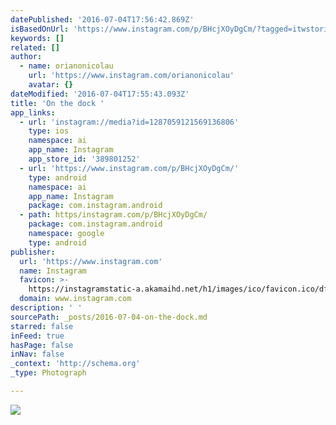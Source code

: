 ```yaml
---
datePublished: '2016-07-04T17:56:42.869Z'
isBasedOnUrl: 'https://www.instagram.com/p/BHcjXOyDgCm/?tagged=itwstories'
keywords: []
related: []
author:
  - name: orianonicolau
    url: 'https://www.instagram.com/orianonicolau'
    avatar: {}
dateModified: '2016-07-04T17:55:43.093Z'
title: 'On the dock '
app_links:
  - url: 'instagram://media?id=1287059121569136806'
    type: ios
    namespace: ai
    app_name: Instagram
    app_store_id: '389801252'
  - url: 'https://www.instagram.com/p/BHcjXOyDgCm/'
    type: android
    namespace: ai
    app_name: Instagram
    package: com.instagram.android
  - path: https/instagram.com/p/BHcjXOyDgCm/
    package: com.instagram.android
    namespace: google
    type: android
publisher:
  url: 'https://www.instagram.com'
  name: Instagram
  favicon: >-
    https://instagramstatic-a.akamaihd.net/h1/images/ico/favicon.ico/dfa85bb1fd63.ico
  domain: www.instagram.com
description: ' '
sourcePath: _posts/2016-07-04-on-the-dock.md
starred: false
inFeed: true
hasPage: false
inNav: false
_context: 'http://schema.org'
_type: Photograph

---
```

![   ](https://imgflo.herokuapp.com/graph/vahj1ThiexotieMo/3758079f66d01aeae0b3128039590a87/noop.jpg?input=https%3A%2F%2Fscontent.cdninstagram.com%2Ft51.2885-15%2Fs640x640%2Fsh0.08%2Fe35%2F13597700_256635444716462_633258907_n.jpg%3Fig_cache_key%3DMTI4NzA1OTEyMTU2OTEzNjgwNg%253D%253D.2)
